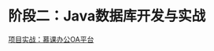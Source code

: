 <!--
 * @Description: 
 * @Author: neozhang
 * @Date: 2022-04-06 22:37:25
 * @LastEditors: neozhang
 * @LastEditTime: 2022-04-06 22:50:38
-->
# 阶段二：Java数据库开发与实战  

[项目实战：慕课办公OA平台](./mwoa/)  